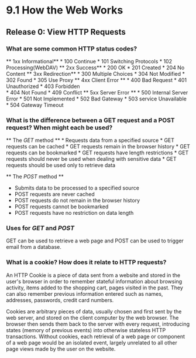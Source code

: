 # 9.1 How the Web Works

## Release 0: View HTTP Requests
 ### What are some common HTTP status codes?

   ** 1xx Informational**
     * 100 Continue
     * 101 Switching Protocols
     * 102 Processing(WebDAV)
   ** 2xx Success**
     * 200 OK
     * 201 Created
     * 204 No Content
   ** 3xx Redirection**
     * 300 Multiple Choices
     * 304 Not Modified
     * 302 Found
     * 305 Use Proxy
   ** 4xx Client Error **
     * 400 Bad Request
     * 401 Unauthorized
     * 403 Forbidden  
     * 404 Not Found
     * 409 Conflict
   ** 5xx Server Error **
      * 500 Internal Server Error
      * 501 Not Implemented
      * 502 Bad Gateway
      * 503 service Unavailable
      * 504 Gateway Timeout

  ### What is the difference between a GET request and a POST request? When might each be used?
   ** The _GET_ method **
    * Requests data from a specified source
    * GET requests can be cached
    * GET requests remain in the browser history
    * GET requests can be bookmarked
    * GET requests have length restrictions
    * GET requests should never be used when dealing with sensitive data
    * GET requests should be used only to retrieve data

  ** The _POST_ method **
   * Submits data to be processed to a specified source
   * POST requests are never cached
   * POST requests do not remain in the browser history
   * POST requests cannot be bookmarked
   * POST requests have no restriction on data length

   ### Uses for _GET_ and _POST_

   GET can be used to retrieve a web page and POST can be used to trigger email from a database.

   ### What is a cookie? How does it relate to HTTP requests?

   An HTTP Cookie is a piece of data sent from a website and stored in the user's browser in order to remember stateful information about browsing activity, items added to the shopping cart, pages visited in the past. They can also remember previous information entered such as names, addresses, passwords, credit card numbers.

   Cookies are arbitrary pieces of data, usually chosen and first sent by the web server, and stored on the client computer by the web browser. The browser then sends them back to the server with every request, introducing states (memory of previous events) into otherwise stateless HTTP transactions. Without cookies, each retrieval of a web page or component of a web page would be an isolated event, largely unrelated to all other page views made by the user on the website.
